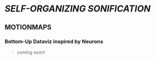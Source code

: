 # *SELF-ORGANIZING SONIFICATION*
## MOTIONMAPS
### Bottom-Up Dataviz inspired by Neurons

> *coming soon!*